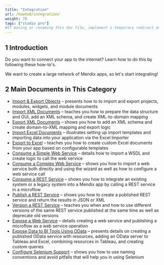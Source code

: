 ```yaml
---
title: "Integration"
url: /howto8/integration/
weight: 70
tags: ["studio pro"]
#If moving or renaming this doc file, implement a temporary redirect and let the respective team know they should update the URL in the product. See Mapping to Products for more details.
---
```


## 1 Introduction

Do you want to connect your app to the internet? Learn how to do this by following these how-to's.

We want to create a large network of Mendix apps, so let's start integrating!

## 2 Main Documents in This Category

* [Import & Export Objects](/howto8/integration/importing-and-exporting-objects/) – presents how to to import and export projects, modules, widgets, and module documents
* [Import XML Documents](/howto8/integration/importing-xml-documents/) – teaches you how to prepare the data structure and GUI, add an XML schema, and create XML-to-domain mapping
* [Export XML Documents](/howto8/integration/export-xml-documents/) – shows you how to add an XML schema and create domain-to-XML mapping and export logic
* [Import Excel Documents](/howto8/integration/importing-excel-documents/) – illustrates setting up import templates and importing data into your application via the Excel Importer
* [Export to Excel](/howto8/integration/using-the-excel-exporter/) – teaches you how to create custom Excel documents from your app based on configurable templates
* [Consume a Simple Web Service](/howto8/integration/consume-a-simple-web-service/) – details how to import a WSDL and create logic to call the web service
* [Consume a Complex Web Service](/howto8/integration/consume-a-complex-web-service/) – shows you how to import a web service both directly and using the wizard as well as how to configure a web service call
* [Consume a REST Service](/howto8/integration/consume-a-rest-service/) – shows you how to integrate an existing system or a legacy system into a Mendix app by calling a REST service in a microflow
* [Publish a REST Service](/howto8/integration/publish-rest-service/) – shows you how to create a published REST service and return the results in JSON or XML
* [Version a REST Service](/howto8/integration/version-rest-service/) – teaches you when and how to use different versions of the same REST service published at the same time as well as deprecate old versions
* [Expose a Web Service](/howto8/integration/expose-a-web-service/) – details creating a web service and publishing a microflow as a web service operation
* [Expose Data to BI Tools Using OData](/howto8/integration/exposing-data-to-bi-tools-using-odata/) – presents details on creating a published OData service with resources, adding an OData server to Tableau and Excel, combining resources in Tableau, and creating custom queries
* [Configure Selenium Support](/howto8/integration/selenium-support/) – shows you how to use naming conventions and avoid pitfalls that will help you in using Selenium

